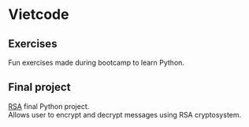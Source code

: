 # Vietcode
## Exercises
Fun exercises made during bootcamp to learn Python.

## Final project
[RSA](RSA/final.py) final Python project.\
Allows user to encrypt and decrypt messages using RSA cryptosystem.
